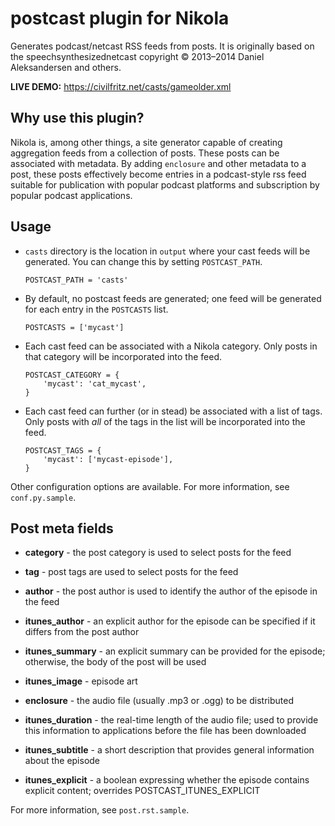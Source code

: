 # postcast plugin for Nikola

Generates podcast/netcast RSS feeds from posts. It is originally based
on the speechsynthesizednetcast copyright © 2013–2014 Daniel
Aleksandersen and others.

**LIVE DEMO:** https://civilfritz.net/casts/gameolder.xml


## Why use this plugin?

Nikola is, among other things, a site generator capable of creating
aggregation feeds from a collection of posts. These posts can be
associated with metadata. By adding `enclosure` and other metadata to
a post, these posts effectively become entries in a podcast-style rss
feed suitable for publication with popular podcast platforms and
subscription by popular podcast applications.


## Usage

- `casts` directory is the location in `output` where your cast feeds
  will be generated. You can change this by setting `POSTCAST_PATH`.

      POSTCAST_PATH = 'casts'

- By default, no postcast feeds are generated; one feed will be
  generated for each entry in the `POSTCASTS` list.

      POSTCASTS = ['mycast']

- Each cast feed can be associated with a Nikola category. Only posts
  in that category will be incorporated into the feed.

      POSTCAST_CATEGORY = {
          'mycast': 'cat_mycast',
      }

- Each cast feed can further (or in stead) be associated with a list
  of tags. Only posts with *all* of the tags in the list will be
  incorporated into the feed.

      POSTCAST_TAGS = {
          'mycast': ['mycast-episode'],
      }

Other configuration options are available. For more information, see
`conf.py.sample`.


## Post meta fields

- **category** - the post category is used to select posts for the
    feed

- **tag** - post tags are used to select posts for the feed

- **author** - the post author is used to identify the author of the
    episode in the feed

- **itunes_author** - an explicit author for the episode can be
    specified if it differs from the post author

- **itunes_summary** - an explicit summary can be provided for the
    episode; otherwise, the body of the post will be used

- **itunes_image** - episode art

- **enclosure** - the audio file (usually .mp3 or .ogg) to be
    distributed

- **itunes_duration** - the real-time length of the audio file; used
    to provide this information to applications before the file has
    been downloaded

- **itunes_subtitle** - a short description that provides general
    information about the episode

- **itunes_explicit** - a boolean expressing whether the episode
    contains explicit content; overrides POSTCAST_ITUNES_EXPLICIT

For more information, see `post.rst.sample`.
